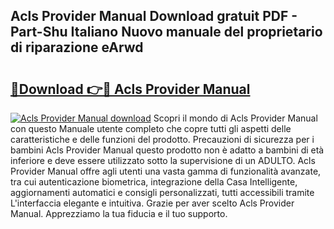 ## Acls Provider Manual Download gratuit PDF - Part-Shu Italiano Nuovo manuale del proprietario di riparazione eArwd

# <h2><a href="http://dfc4dx.blite.top/?on=Acls+Provider+Manual">🔗Download 👉🔴 Acls Provider Manual</a></h2>

[![Acls Provider Manual download](https://i.imgur.com/lujVjoI.png)](http://dfc4dx.blite.top/?on=Acls+Provider+Manual)
Scopri il mondo di Acls Provider Manual con questo Manuale utente completo che copre tutti gli aspetti delle caratteristiche e delle funzioni del prodotto. Precauzioni di sicurezza per i bambini Acls Provider Manual questo prodotto non è adatto a bambini di età inferiore e deve essere utilizzato sotto la supervisione di un ADULTO. Acls Provider Manual offre agli utenti una vasta gamma di funzionalità avanzate, tra cui autenticazione biometrica, integrazione della Casa Intelligente, aggiornamenti automatici e consigli personalizzati, tutti accessibili tramite L'interfaccia elegante e intuitiva. Grazie per aver scelto Acls Provider Manual. Apprezziamo la tua fiducia e il tuo supporto.
